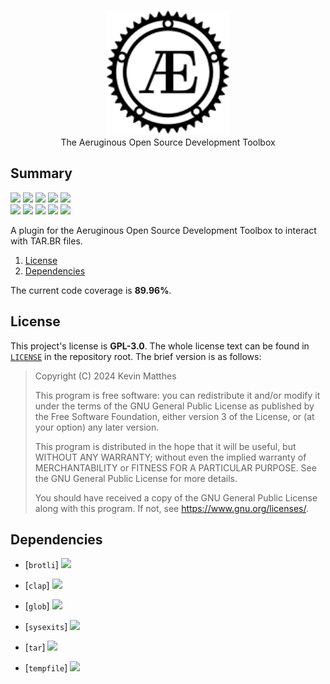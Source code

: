 <!------------------- #[aeruginous::mercy::0003::start] ------------------->

[ci]:  https://github.com/kevinmatthes/aeruginous-tbr/workflows/ci/badge.svg
[crate]:  https://crates.io/crates/aeruginous-tbr
[crates-io]:  https://img.shields.io/crates/v/aeruginous-tbr
[deps]:  https://deps.rs/repo/github/kevinmatthes/aeruginous-tbr/status.svg
[deps-rs]:  https://deps.rs/repo/github/kevinmatthes/aeruginous-tbr
[docs]:  https://docs.rs/aeruginous/badge.svg
[docs-rs]:  https://docs.rs/aeruginous-tbr
[downloads]:  https://img.shields.io/crates/d/aeruginous-tbr
[gpl3]:  https://github.com/kevinmatthes/aeruginous-tbr/blob/main/LICENSE
[lcns]:  https://img.shields.io/github/license/kevinmatthes/aeruginous-tbr
[lst]:  https://img.shields.io/github/last-commit/kevinmatthes/aeruginous-tbr
[msrv]:  https://img.shields.io/badge/MSRV-1.80.0-brightgreen
[release]:  https://github.com/kevinmatthes/aeruginous-tbr/releases/latest
[renovate]:  https://img.shields.io/badge/renovate-enabled-brightgreen.svg
[repository]:  https://github.com/kevinmatthes/aeruginous-tbr
[tag]:  https://img.shields.io/github/v/tag/kevinmatthes/aeruginous-tbr

<!-------------------- #[aeruginous::mercy::0003::end] -------------------->

<p align = 'center'>
<a href = 'https://github.com/kevinmatthes/aeruginous-rs'>
<img
  height = '200'
  src =
    'https://github.com/kevinmatthes/aeruginous-rs/raw/main/aeruginous.svg'
/>
</a>
<br/>
The Aeruginous Open Source Development Toolbox
</p>

## Summary

[![][ci]][repository]
[![][lst]][repository]
[![][lcns]][repository]
[![][renovate]][repository]
[![][tag]][release]
<br>
[![][crates-io]][crate]
[![][deps]][deps-rs]
[![][docs]][docs-rs]
[![][downloads]][crate]
[![][msrv]][repository]

A plugin for the Aeruginous Open Source Development Toolbox to interact
with TAR.BR files.

1. [License](#license)
1. [Dependencies](#dependencies)

The current code coverage is **<!-- cov -->89.96%<!-- cov -->**.

## License

This project's license is **GPL-3.0**.  The whole license text can be found
in [`LICENSE`][gpl3] in the repository root.  The brief version is as
follows:

> Copyright (C) 2024 Kevin Matthes
>
> This program is free software: you can redistribute it and/or modify
> it under the terms of the GNU General Public License as published by
> the Free Software Foundation, either version 3 of the License, or
> (at your option) any later version.
>
> This program is distributed in the hope that it will be useful,
> but WITHOUT ANY WARRANTY; without even the implied warranty of
> MERCHANTABILITY or FITNESS FOR A PARTICULAR PURPOSE.  See the
> GNU General Public License for more details.
>
> You should have received a copy of the GNU General Public License
> along with this program.  If not, see <https://www.gnu.org/licenses/>.

## Dependencies

- [`brotli`]
  [![](https://img.shields.io/crates/l/brotli)
  ](https://github.com/dropbox/rust-brotli)

- [`clap`]
  [![](https://img.shields.io/crates/l/clap)
  ](https://github.com/clap-rs/clap)

- [`glob`]
  [![](https://img.shields.io/crates/l/glob)
  ](https://github.com/rust-lang/glob)

- [`sysexits`]
  [![](https://img.shields.io/crates/l/sysexits)
  ](https://github.com/sorairolake/sysexits-rs)

- [`tar`]
  [![](https://img.shields.io/crates/l/tar)
  ](https://github.com/alexcrichton/tar-rs)

- [`tempfile`]
  [![](https://img.shields.io/crates/l/tempfile)
  ](https://github.com/Stebalien/tempfile)

<!------------------------------------------------------------------------->
